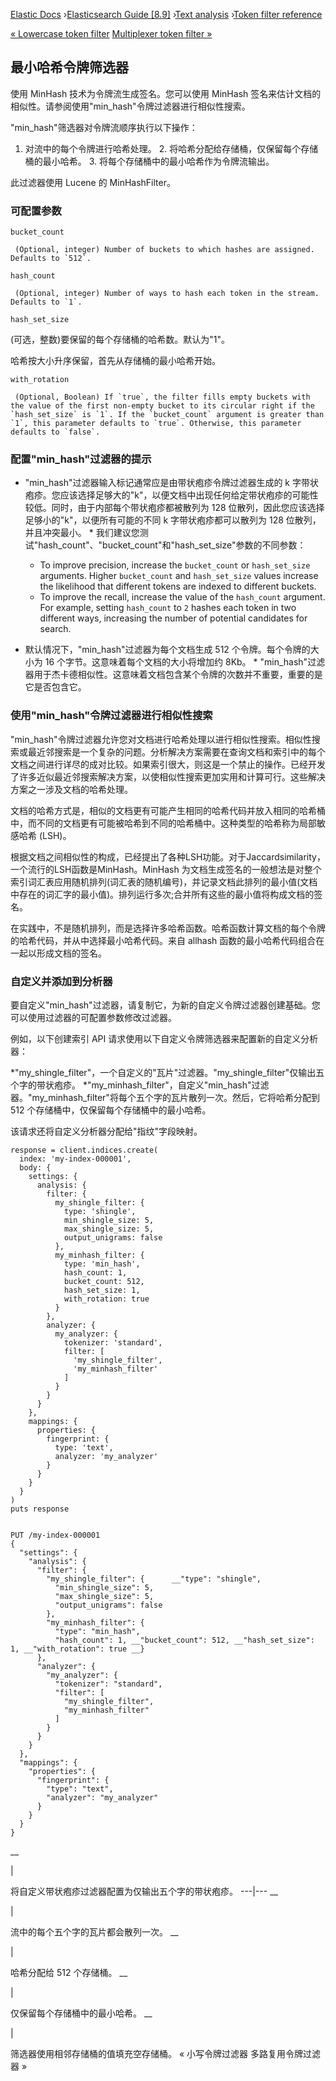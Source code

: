 

[Elastic Docs](/guide/) ›[Elasticsearch Guide [8.9]](index.md) ›[Text
analysis](analysis.md) ›[Token filter reference](analysis-tokenfilters.md)

[« Lowercase token filter](analysis-lowercase-tokenfilter.md) [Multiplexer
token filter »](analysis-multiplexer-tokenfilter.md)

## 最小哈希令牌筛选器

使用 MinHash 技术为令牌流生成签名。您可以使用 MinHash 签名来估计文档的相似性。请参阅使用"min_hash"令牌过滤器进行相似性搜索。

"min_hash"筛选器对令牌流顺序执行以下操作：

1. 对流中的每个令牌进行哈希处理。  2. 将哈希分配给存储桶，仅保留每个存储桶的最小哈希。  3. 将每个存储桶中的最小哈希作为令牌流输出。

此过滤器使用 Lucene 的 MinHashFilter。

### 可配置参数

`bucket_count`

     (Optional, integer) Number of buckets to which hashes are assigned. Defaults to `512`. 
`hash_count`

     (Optional, integer) Number of ways to hash each token in the stream. Defaults to `1`. 
`hash_set_size`

    

(可选，整数)要保留的每个存储桶的哈希数。默认为"1"。

哈希按大小升序保留，首先从存储桶的最小哈希开始。

`with_rotation`

     (Optional, Boolean) If `true`, the filter fills empty buckets with the value of the first non-empty bucket to its circular right if the `hash_set_size` is `1`. If the `bucket_count` argument is greater than `1`, this parameter defaults to `true`. Otherwise, this parameter defaults to `false`. 

### 配置"min_hash"过滤器的提示

* "min_hash"过滤器输入标记通常应是由带状疱疹令牌过滤器生成的 k 字带状疱疹。您应该选择足够大的"k"，以便文档中出现任何给定带状疱疹的可能性较低。同时，由于内部每个带状疱疹都被散列为 128 位散列，因此您应该选择足够小的"k"，以便所有可能的不同 k 字带状疱疹都可以散列为 128 位散列，并且冲突最小。  * 我们建议您测试"hash_count"、"bucket_count"和"hash_set_size"参数的不同参数：

    * To improve precision, increase the `bucket_count` or `hash_set_size` arguments. Higher `bucket_count` and `hash_set_size` values increase the likelihood that different tokens are indexed to different buckets. 
    * To improve the recall, increase the value of the `hash_count` argument. For example, setting `hash_count` to `2` hashes each token in two different ways, increasing the number of potential candidates for search. 

* 默认情况下，"min_hash"过滤器为每个文档生成 512 个令牌。每个令牌的大小为 16 个字节。这意味着每个文档的大小将增加约 8Kb。  * "min_hash"过滤器用于杰卡德相似性。这意味着文档包含某个令牌的次数并不重要，重要的是它是否包含它。

### 使用"min_hash"令牌过滤器进行相似性搜索

"min_hash"令牌过滤器允许您对文档进行哈希处理以进行相似性搜索。相似性搜索或最近邻搜索是一个复杂的问题。分析解决方案需要在查询文档和索引中的每个文档之间进行详尽的成对比较。如果索引很大，则这是一个禁止的操作。已经开发了许多近似最近邻搜索解决方案，以使相似性搜索更加实用和计算可行。这些解决方案之一涉及文档的哈希处理。

文档的哈希方式是，相似的文档更有可能产生相同的哈希代码并放入相同的哈希桶中，而不同的文档更有可能被哈希到不同的哈希桶中。这种类型的哈希称为局部敏感哈希 (LSH)。

根据文档之间相似性的构成，已经提出了各种LSH功能。对于Jaccardsimilarity，一个流行的LSH函数是MinHash。MinHash 为文档生成签名的一般想法是对整个索引词汇表应用随机排列(词汇表的随机编号)，并记录文档此排列的最小值(文档中存在的词汇字的最小值)。排列运行多次;合并所有这些的最小值将构成文档的签名。

在实践中，不是随机排列，而是选择许多哈希函数。哈希函数计算文档的每个令牌的哈希代码，并从中选择最小哈希代码。来自 allhash 函数的最小哈希代码组合在一起以形成文档的签名。

### 自定义并添加到分析器

要自定义"min_hash"过滤器，请复制它，为新的自定义令牌过滤器创建基础。您可以使用过滤器的可配置参数修改过滤器。

例如，以下创建索引 API 请求使用以下自定义令牌筛选器来配置新的自定义分析器：

*"my_shingle_filter"，一个自定义的"瓦片"过滤器。"my_shingle_filter"仅输出五个字的带状疱疹。  *"my_minhash_filter"，自定义"min_hash"过滤器。"my_minhash_filter"将每个五个字的瓦片散列一次。然后，它将哈希分配到 512 个存储桶中，仅保留每个存储桶中的最小哈希。

该请求还将自定义分析器分配给"指纹"字段映射。

    
    
    response = client.indices.create(
      index: 'my-index-000001',
      body: {
        settings: {
          analysis: {
            filter: {
              my_shingle_filter: {
                type: 'shingle',
                min_shingle_size: 5,
                max_shingle_size: 5,
                output_unigrams: false
              },
              my_minhash_filter: {
                type: 'min_hash',
                hash_count: 1,
                bucket_count: 512,
                hash_set_size: 1,
                with_rotation: true
              }
            },
            analyzer: {
              my_analyzer: {
                tokenizer: 'standard',
                filter: [
                  'my_shingle_filter',
                  'my_minhash_filter'
                ]
              }
            }
          }
        },
        mappings: {
          properties: {
            fingerprint: {
              type: 'text',
              analyzer: 'my_analyzer'
            }
          }
        }
      }
    )
    puts response
    
    
    PUT /my-index-000001
    {
      "settings": {
        "analysis": {
          "filter": {
            "my_shingle_filter": {      __"type": "shingle",
              "min_shingle_size": 5,
              "max_shingle_size": 5,
              "output_unigrams": false
            },
            "my_minhash_filter": {
              "type": "min_hash",
              "hash_count": 1, __"bucket_count": 512, __"hash_set_size": 1, __"with_rotation": true __}
          },
          "analyzer": {
            "my_analyzer": {
              "tokenizer": "standard",
              "filter": [
                "my_shingle_filter",
                "my_minhash_filter"
              ]
            }
          }
        }
      },
      "mappings": {
        "properties": {
          "fingerprint": {
            "type": "text",
            "analyzer": "my_analyzer"
          }
        }
      }
    }

__

|

将自定义带状疱疹过滤器配置为仅输出五个字的带状疱疹。   ---|---    __

|

流中的每个五个字的瓦片都会散列一次。   __

|

哈希分配给 512 个存储桶。   __

|

仅保留每个存储桶中的最小哈希。   __

|

筛选器使用相邻存储桶的值填充空存储桶。   « 小写令牌过滤器 多路复用令牌过滤器 »